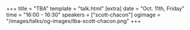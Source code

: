 +++
title = "TBA"
template = "talk.html"
[extra]
  date = "Oct. 11th, Friday"
  time = "16:00 - 16:30"
  speakers = ["scott-chacon"]
  ogimage = "/images/talks/og-images/tba-scott-chacon.png"
+++
